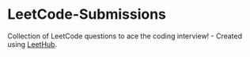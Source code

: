 # LeetCode-Submissions
Collection of LeetCode questions to ace the coding interview! - Created using [LeetHub](https://github.com/QasimWani/LeetHub).
